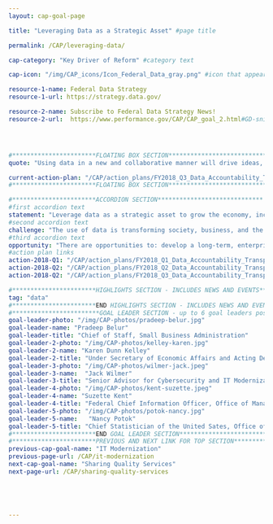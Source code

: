 ```yaml
---
layout: cap-goal-page

title: "Leveraging Data as a Strategic Asset" #page title

permalink: /CAP/leveraging-data/

cap-category: "Key Driver of Reform" #category text

cap-icon: "/img/CAP_icons/Icon_Federal_Data_gray.png" #icon that appears next to title

resource-1-name: Federal Data Strategy
resource-1-url: https://strategy.data.gov/

resource-2-name: Subscribe to Federal Data Strategy News!
resource-2-url:  https://www.performance.gov/CAP/CAP_goal_2.html#GD-snippet-form




#***********************FLOATING BOX SECTION*****************************
quote: "Using data in a new and collaborative manner will drive ideas, spur innovation, and solve important problems."

current-action-plan: "/CAP/action_plans/FY2018_Q3_Data_Accountability_Transparency.pdf"
#***********************FLOATING BOX SECTION*****************************

#***********************ACCORDION SECTION*****************************
#first accordion text
statement: "Leverage data as a strategic asset to grow the economy, increase the effectiveness of the Federal Government, facilitate oversight, and promote transparency."
#second accordion text
challenge: "The use of data is transforming society, business, and the economy. Data provided by the Federal Government have a unique place in society and maintaining trust in Federal data is pivotal to a democratic process. The Federal Government needs a robust, integrated approach to using data to deliver on mission, serve customers, and steward resources while respecting privacy and confidentiality."
#third accordion text
opportunity: "There are opportunities to: develop a long-term, enterprise-wide Federal Data Strategy to better govern and leverage the Federal Government’s data; enable government data to be accessible and useful for the American public, businesses, and researchers; improve the use of data for decision-making and accountability for the Federal Government, including for policy-making, innovation, oversight, and learning."
#action plan links
action-2018-Q1: "/CAP/action_plans/FY2018_Q1_Data_Accountability_Transparency.pdf"
action-2018-Q2: "/CAP/action_plans/FY2018_Q2_Data_Accountability_Transparency.pdf"
action-2018-Q2: "/CAP/action_plans/FY2018_Q3_Data_Accountability_Transparency.pdf"

#***********************HIGHLIGHTS SECTION - INCLUDES NEWS AND EVENTS*****************************
tag: "data"
#***********************END HIGHLIGHTS SECTION - INCLUDES NEWS AND EVENTS*****************************
#************************GOAL LEADER SECTION - up to 6 goal leaders possible by creating up to 6 sections below***************************
goal-leader-photo: "/img/CAP-photos/pradeep-belur.jpg"
goal-leader-name: "Pradeep Belur"
goal-leader-title: "Chief of Staff, Small Business Administration"
goal-leader-2-photo: "/img/CAP-photos/kelley-karen.jpg"
goal-leader-2-name: "Karen Dunn Kelley"
goal-leader-2-title: "Under Secretary of Economic Affairs and Acting Deputy Secretary, Department of Commerce"
goal-leader-3-photo: "/img/CAP-photos/wilmer-jack.jpeg"
goal-leader-3-name:  "Jack Wilmer"
goal-leader-3-title: "Senior Advisor for Cybersecurity and IT Modernization, Office of Science and Technology Policy"
goal-leader-4-photo: "/img/CAP-photos/kent-suzette.jpeg"
goal-leader-4-name: "Suzette Kent"
goal-leader-4-title: "Federal Chief Information Officer, Office of Management and Budget"
goal-leader-5-photo: "/img/CAP-photos/potok-nancy.jpg"
goal-leader-5-name:   "Nancy Potok"
goal-leader-5-title: "Chief Statistician of the United Sates, Office of Management and Budget"
#***********************END GOAL LEADER SECTION*****************************8
#***********************PREVIOUS AND NEXT LINK FOR TOP SECTION*****************************8
previous-cap-goal-name: "IT Modernization"
previous-page-url: /CAP/it-modernization
next-cap-goal-name: "Sharing Quality Services"
next-page-url: /CAP/sharing-quality-services





---
```

